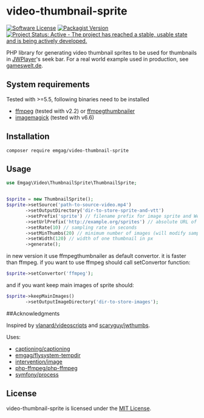 # video-thumbnail-sprite

[![Software License](https://img.shields.io/badge/license-MIT-brightgreen.svg?style=flat-square)](LICENSE)
[![Packagist Version](https://img.shields.io/packagist/v/emgag/video-thumbnail-sprite.svg?style=flat-square)](https://packagist.org/packages/emgag/video-thumbnail-sprite)
[![Project Status: Active - The project has reached a stable, usable state and is being actively developed.](http://www.repostatus.org/badges/0.1.0/active.svg)](http://www.repostatus.org/#active)

PHP library for generating video thumbnail sprites to be used for thumbnails in [JWPlayer](http://support.jwplayer.com/customer/portal/articles/1407439-adding-preview-thumbnails)'s seek bar. For a real world example used in production, see [gameswelt.de](http://www.gameswelt.de/the-witcher-3-wild-hunt/test/multipler-rollenspielorgasmus,238958).

## System requirements

Tested with >=5.5, following binaries need to be installed

* [ffmpeg](http://www.ffmpeg.org/download.html) (tested with v2.2) or [ffmpegthumbnailer](https://github.com/dirkvdb/ffmpegthumbnailer)
* [imagemagick](http://www.imagemagick.org/script/binary-releases.php) (tested with v6.6)

## Installation

```
composer require emgag/video-thumbnail-sprite
```

## Usage

```PHP
use Emgag\Video\ThumbnailSprite\ThumbnailSprite;


$sprite = new ThumbnailSprite();
$sprite->setSource('path-to-source-video.mp4')
       ->setOutputDirectory('dir-to-store-sprite-and-vtt')
       ->setPrefix('sprite') // filename prefix for image sprite and WebVTT file (defaults to "sprite", resulting in "sprite.jpg" and "sprite.vtt")
       ->setUrlPrefix('http://example.org/sprites') // absolute URL of sprite image or relative to where the WebVTT file is stored
       ->setRate(10) // sampling rate in seconds
       ->setMinThumbs(20) // minimum number of images (will modify sampling rate accordingly if it would result in fewer images than this)
       ->setWidth(120) // width of one thumbnail in px
       ->generate();
```

in new version it use ffmpegthumbnailer as default convertor. it is faster than ffmpeg.
if you want to use ffmpeg should call setConvertor function:

```PHP
$sprite->setConvertor('ffmpeg');

```

and if you want keep main images of sprite should:

```PHP
$sprite->keepMainImages()
       ->setOutputImageDirectory('dir-to-store-images');
```


##Acknowledgments

Inspired by [vlanard/videoscripts](https://github.com/vlanard/videoscripts) and [scaryguy/jwthumbs](https://github.com/scaryguy/jwthumbs).

Uses:

* [captioning/captioning](https://github.com/captioning/captioning)
* [emgag/flysystem-tempdir](https://github.com/emgag/flysystem-tempdir)
* [intervention/image](https://github.com/Intervention/image)
* [php-ffmpeg/php-ffmpeg](https://github.com/PHP-FFMpeg/PHP-FFMpeg)
* [symfony/process](https://github.com/symfony/Process)

## License

video-thumbnail-sprite is licensed under the [MIT License](http://opensource.org/licenses/MIT).
